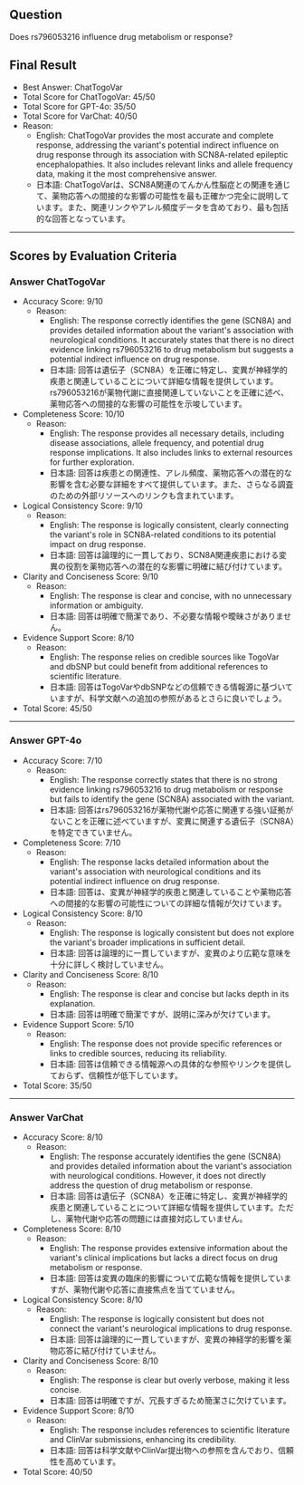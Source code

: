## Question

Does rs796053216 influence drug metabolism or response?

## Final Result

- Best Answer: ChatTogoVar
- Total Score for ChatTogoVar: 45/50
- Total Score for GPT-4o: 35/50
- Total Score for VarChat: 40/50
- Reason:
  - English: ChatTogoVar provides the most accurate and complete response, addressing the variant's potential indirect influence on drug response through its association with SCN8A-related epileptic encephalopathies. It also includes relevant links and allele frequency data, making it the most comprehensive answer.
  - 日本語: ChatTogoVarは、SCN8A関連のてんかん性脳症との関連を通じて、薬物応答への間接的な影響の可能性を最も正確かつ完全に説明しています。また、関連リンクやアレル頻度データを含めており、最も包括的な回答となっています。

---

## Scores by Evaluation Criteria

### Answer ChatTogoVar
- Accuracy Score: 9/10
  - Reason: 
    - English: The response correctly identifies the gene (SCN8A) and provides detailed information about the variant's association with neurological conditions. It accurately states that there is no direct evidence linking rs796053216 to drug metabolism but suggests a potential indirect influence on drug response.
    - 日本語: 回答は遺伝子（SCN8A）を正確に特定し、変異が神経学的疾患と関連していることについて詳細な情報を提供しています。rs796053216が薬物代謝に直接関連していないことを正確に述べ、薬物応答への間接的な影響の可能性を示唆しています。
- Completeness Score: 10/10
  - Reason: 
    - English: The response provides all necessary details, including disease associations, allele frequency, and potential drug response implications. It also includes links to external resources for further exploration.
    - 日本語: 回答は疾患との関連性、アレル頻度、薬物応答への潜在的な影響を含む必要な詳細をすべて提供しています。また、さらなる調査のための外部リソースへのリンクも含まれています。
- Logical Consistency Score: 9/10
  - Reason: 
    - English: The response is logically consistent, clearly connecting the variant's role in SCN8A-related conditions to its potential impact on drug response.
    - 日本語: 回答は論理的に一貫しており、SCN8A関連疾患における変異の役割を薬物応答への潜在的な影響に明確に結び付けています。
- Clarity and Conciseness Score: 9/10
  - Reason: 
    - English: The response is clear and concise, with no unnecessary information or ambiguity.
    - 日本語: 回答は明確で簡潔であり、不必要な情報や曖昧さがありません。
- Evidence Support Score: 8/10
  - Reason: 
    - English: The response relies on credible sources like TogoVar and dbSNP but could benefit from additional references to scientific literature.
    - 日本語: 回答はTogoVarやdbSNPなどの信頼できる情報源に基づいていますが、科学文献への追加の参照があるとさらに良いでしょう。
- Total Score: 45/50

---

### Answer GPT-4o
- Accuracy Score: 7/10
  - Reason: 
    - English: The response correctly states that there is no strong evidence linking rs796053216 to drug metabolism or response but fails to identify the gene (SCN8A) associated with the variant.
    - 日本語: 回答はrs796053216が薬物代謝や応答に関連する強い証拠がないことを正確に述べていますが、変異に関連する遺伝子（SCN8A）を特定できていません。
- Completeness Score: 7/10
  - Reason: 
    - English: The response lacks detailed information about the variant's association with neurological conditions and its potential indirect influence on drug response.
    - 日本語: 回答は、変異が神経学的疾患と関連していることや薬物応答への間接的な影響の可能性についての詳細な情報が欠けています。
- Logical Consistency Score: 8/10
  - Reason: 
    - English: The response is logically consistent but does not explore the variant's broader implications in sufficient detail.
    - 日本語: 回答は論理的に一貫していますが、変異のより広範な意味を十分に詳しく検討していません。
- Clarity and Conciseness Score: 8/10
  - Reason: 
    - English: The response is clear and concise but lacks depth in its explanation.
    - 日本語: 回答は明確で簡潔ですが、説明に深みが欠けています。
- Evidence Support Score: 5/10
  - Reason: 
    - English: The response does not provide specific references or links to credible sources, reducing its reliability.
    - 日本語: 回答は信頼できる情報源への具体的な参照やリンクを提供しておらず、信頼性が低下しています。
- Total Score: 35/50

---

### Answer VarChat
- Accuracy Score: 8/10
  - Reason: 
    - English: The response accurately identifies the gene (SCN8A) and provides detailed information about the variant's association with neurological conditions. However, it does not directly address the question of drug metabolism or response.
    - 日本語: 回答は遺伝子（SCN8A）を正確に特定し、変異が神経学的疾患と関連していることについて詳細な情報を提供しています。ただし、薬物代謝や応答の問題には直接対応していません。
- Completeness Score: 8/10
  - Reason: 
    - English: The response provides extensive information about the variant's clinical implications but lacks a direct focus on drug metabolism or response.
    - 日本語: 回答は変異の臨床的影響について広範な情報を提供していますが、薬物代謝や応答に直接焦点を当てていません。
- Logical Consistency Score: 8/10
  - Reason: 
    - English: The response is logically consistent but does not connect the variant's neurological implications to drug response.
    - 日本語: 回答は論理的に一貫していますが、変異の神経学的影響を薬物応答に結び付けていません。
- Clarity and Conciseness Score: 8/10
  - Reason: 
    - English: The response is clear but overly verbose, making it less concise.
    - 日本語: 回答は明確ですが、冗長すぎるため簡潔さに欠けています。
- Evidence Support Score: 8/10
  - Reason: 
    - English: The response includes references to scientific literature and ClinVar submissions, enhancing its credibility.
    - 日本語: 回答は科学文献やClinVar提出物への参照を含んでおり、信頼性を高めています。
- Total Score: 40/50